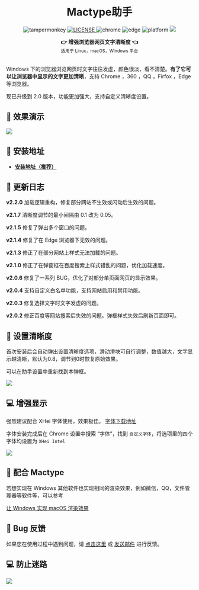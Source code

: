 <h1 align="center">Mactype助手</h1>

<p align="center">
  <img src="https://img.shields.io/badge/TamperMonkey-v4.13-brightgreen.svg" alt="tampermonkey">
  <a href="LICENSE">
    <img src="https://img.shields.io/badge/license-AGPLv3.0-lightgrey.svg" alt="LICENSE">
  </a>
  <img src="https://img.shields.io/badge/Chrome-≥76.0-brightgreen.svg" alt="chrome">
  <img src="https://img.shields.io/badge/Edge-≥88.0-brightgreen.svg" alt="edge">
  <img src="https://img.shields.io/badge/Platform-Windows%20%7C%20Mac%20%7C%20Linux-blue.svg" alt="platform">
  <a href="https://www.youxiaohou.com" title="点击访问">
    <img src="https://img.shields.io/badge/Author-油小猴-red.svg">
  </a>
</p>

<div align="center">
  <strong>👉 增强浏览器网页文字清晰度 👈</strong><br>
  <sub>适用于 Linux，macOS，Windows 平台</sub>
</div>
<br>

Windows 下的浏览器浏览网页时文字往往发虚，颜色很淡，看不清楚。**有了它可以让浏览器中显示的文字更加清晰**，支持 Chrome ，360  ，QQ ，Firfox ，Edge  等浏览器。

现已升级到 2.0 版本，功能更加强大，支持自定义清晰度设置。

## 🎨 效果演示

![](https://cdn.jsdelivr.net/gh/youxiaohou/img/VYN5QTcWwDUSrdF.gif)

## 💽 安装地址

- **[安装地址（推荐）](https://www.youxiaohou.com/tool/install-mactype.html)**

## 📝 更新日志

**v2.2.0** 加载逻辑重构，修复部分网站不生效或闪动后生效的问题。

**v2.1.7** 清晰度调节的最小间隔由 0.1 改为 0.05。

**v2.1.5** 修复了弹出多个窗口的问题。

**v2.1.4** 修复了在 Edge 浏览器下无效的问题。

**v2.1.3** 修正了在部分网站上样式无法加载的问题。

**v2.1.0** 修正了在弹窗框在百度搜索上样式错乱的问题，优化加载速度。

**v2.0.6** 修复了一系列 BUG，优化了对部分单页面网页的显示效果。

**v2.0.4** 支持自定义白名单功能，支持网站启用和禁用功能。

**v2.0.3** 修复选择文字时文字发虚的问题。

**v2.0.2** 修正百度等网站搜索后失效的问题。弹框样式失效后刷新页面即可。

## 🎨 设置清晰度

首次安装后会自动弹出设置清晰度选项，滑动滑块可自行调整，数值越大，文字显示越清晰，默认为0.8，调节到0时恢复原始效果。

可以在助手设置中重新找到本弹框。

![](https://cdn.jsdelivr.net/gh/youxiaohou/img/5rIxkp7jGoEiCfY.png)

## 💻 增强显示

强烈建议配合 XHei 字体使用，效果极佳。 [字体下载地址](https://www.lanzoui.com/font)

字体安装完成后在 Chrome 设置中搜索 “字体”，找到 `自定义字体`，将选项里的四个字体均设置为 `XHei Intel`

![](https://cdn.jsdelivr.net/gh/youxiaohou/img/hsZCk6OobrK8BvQ.png)

## 👻 配合 Mactype

若想实现在 Windows 其他软件也实现相同的渲染效果，例如微信，QQ，文件管理器等软件等，可以参考

[让 Windows 实现 macOS 渲染效果](https://mp.weixin.qq.com/s/uCBoHZkJiFbd42RyRvQoUA)

## 🐞 Bug 反馈

如果您在使用过程中遇到问题，请 [点击这里](https://wj.qq.com/s2/8150559/6c08/) 或 [发送邮件](mailto:mail@youxiaohou.com) 进行反馈。

## 💻 防止迷路
![](https://cdn.jsdelivr.net/gh/youxiaohou/img/cmqN5niG6ER9oZ2.png)
